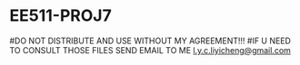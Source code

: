 # EE511-PROJ7
#DO NOT DISTRIBUTE AND USE WITHOUT MY AGREEMENT!!!
#IF U NEED TO CONSULT THOSE FILES SEND EMAIL TO ME
l.y.c.liyicheng@gmail.com
